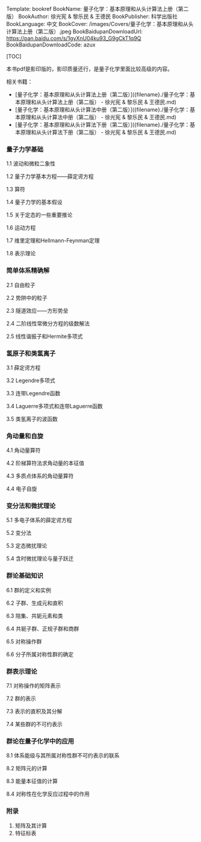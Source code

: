 Template: bookref
BookName: 量子化学：基本原理和从头计算法上册（第二版）
BookAuthor: 徐光宪 & 黎乐民 & 王德民
BookPublisher: 科学出版社
BookLanguage: 中文
BookCover: /images/Covers/量子化学：基本原理和从头计算法上册（第二版）.jpeg
BookBaidupanDownloadUrl: https://pan.baidu.com/s/1gyXnU04ku93_G9gCkT1q9Q 
BookBaidupanDownloadCode: azux

[TOC]

本书pdf是影印版的，影印质量还行，是量子化学里面比较高级的内容。

相关书籍：

- [量子化学：基本原理和从头计算法上册（第二版）]({filename}./量子化学：基本原理和从头计算法上册（第二版） - 徐光宪 & 黎乐民 & 王德民.md)
- [量子化学：基本原理和从头计算法中册（第二版）]({filename}./量子化学：基本原理和从头计算法中册（第二版） - 徐光宪 & 黎乐民 & 王德民.md)
- [量子化学：基本原理和从头计算法下册（第二版）]({filename}./量子化学：基本原理和从头计算法下册（第二版） - 徐光宪 & 黎乐民 & 王德民.md)



### 量子力学基础

1.1 波动和微粒二象性

1.2 量子力学基本方程——薛定谔方程

1.3 算符

1.4 量子力学的基本假设

1.5 关于定态的一些重要推论

1.6 运动方程

1.7 维里定理和Hellmann-Feynman定理

1.8 表示理论

### 简单体系精确解

2.1 自由粒子

2.2 势阱中的粒子

2.3 隧道效应——方形势垒

2.4 二阶线性常微分方程的级数解法

2.5 线性谐振子和Hermite多项式

### 氢原子和类氢离子

3.1 薛定谔方程

3.2 Legendre多项式

3.3 连带Legendre函数

3.4 Laguerre多项式和连带Laguerre函数

3.5 类氢离子的波函数

### 角动量和自旋

4.1 角动量算符

4.2 阶梯算符法求角动量的本征值

4.3 多质点体系的角动量算符

4.4 电子自旋

### 变分法和微扰理论

5.1 多电子体系的薛定谔方程

5.2 变分法

5.3 定态微扰理论

5.4 含时微扰理论与量子跃迁

### 群论基础知识

6.1 群的定义和实例

6.2 子群、生成元和直积

6.3 陪集、共轭元素和类

6.4 共轭子群、正规子群和商群

6.5 对称操作群

6.6 分子所属对称性群的确定

### 群表示理论

7.1 对称操作的矩阵表示

7.2 群的表示

7.3 表示的直积及其分解

7.4 某些群的不可约表示

### 群论在量子化学中的应用

8.1 体系能级与其所属对称性群不可约表示的联系

8.2 矩阵元的计算

8.3 能量本征值的计算

8.4 对称性在化学反应过程中的作用

### 附录

1. 矩阵及其计算
2. 特征标表
